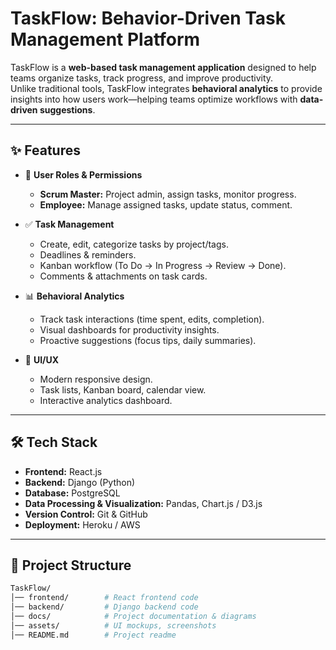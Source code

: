 # TaskFlow: Behavior-Driven Task Management Platform  

TaskFlow is a **web-based task management application** designed to help teams organize tasks, track progress, and improve productivity.  
Unlike traditional tools, TaskFlow integrates **behavioral analytics** to provide insights into how users work—helping teams optimize workflows with **data-driven suggestions**.  

---

## ✨ Features  

- 👤 **User Roles & Permissions**  
  - **Scrum Master:** Project admin, assign tasks, monitor progress.  
  - **Employee:** Manage assigned tasks, update status, comment.  

- ✅ **Task Management**  
  - Create, edit, categorize tasks by project/tags.  
  - Deadlines & reminders.  
  - Kanban workflow (To Do → In Progress → Review → Done).  
  - Comments & attachments on task cards.  

- 📊 **Behavioral Analytics**  
  - Track task interactions (time spent, edits, completion).  
  - Visual dashboards for productivity insights.  
  - Proactive suggestions (focus tips, daily summaries).  

- 🎨 **UI/UX**  
  - Modern responsive design.  
  - Task lists, Kanban board, calendar view.  
  - Interactive analytics dashboard.  

---

## 🛠️ Tech Stack  

- **Frontend:** React.js  
- **Backend:** Django (Python)  
- **Database:** PostgreSQL  
- **Data Processing & Visualization:** Pandas, Chart.js / D3.js  
- **Version Control:** Git & GitHub  
- **Deployment:** Heroku / AWS  

---

## 📂 Project Structure  

```bash
TaskFlow/
│── frontend/        # React frontend code
│── backend/         # Django backend code
│── docs/            # Project documentation & diagrams
│── assets/          # UI mockups, screenshots
│── README.md        # Project readme
